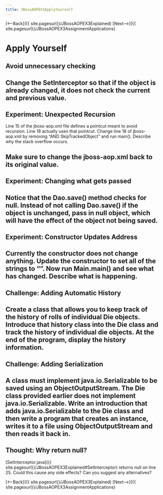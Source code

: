 ```yaml
---
title: JBossAOPEX3ApplyYourself
---
```

[<--Back]({{ site.pagesurl}}/JBossAOPEX3Explained) [Next-->]({{ site.pagesurl}}/JBossAOPEX3AssignmentApplications)

# Apply Yourself
## Avoid unnecessary checking
Change the SetInterceptor so that if the object is already changed, it does not check the current and previous value.
----
## Experiment: Unexpected Recursion
Line 15 of the jboss-aop.xml file defines a pointcut meant to avoid recursion. Line 18 actually uses that pointcut. Change line 18 of jboss-aop.xml by removing “AND SkipTrackedObject” and run main(). Describe why the stack overflow occurs.

Make sure to change the jboss-aop.xml back to its original value.
----
## Experiment: Changing what gets passed
Notice that the Dao.save() method checks for null. Instead of not calling Dao.save() if the object is unchanged, pass in null object, which will have the effect of the object not being saved.
----
## Experiment: Constructor Updates Address
Currently the constructor does not change anything. Update the constructor to set all of the strings to “”. Now run Main.main() and see what has changed. Describe what is happening.
----
## Challenge: Adding Automatic History
Create a class that allows you to keep track of the history of rolls of individual Die objects. Introduce that history class into the Die class and track the history of individual die objects. At the end of the program, display the history information.
----
## Challenge: Adding Serialization
A class must implement java.io.Serializable to be saved using an ObjectOutputStream. The Die class provided earlier does not implement java.io.Serializable. Write an introduction that adds java.io.Serializable to the Die class and then write a program that creates an instance, writes it to a file using ObjectOutputStream and then reads it back in.
----
## Thought: Why return null?
[SetInterceptor.java]({{ site.pagesurl}}/JBossAOPEX3Explained#SetInterceptor) returns null on line 25. Could this cause any side effects? Can you suggest any alternatives?

[<--Back]({{ site.pagesurl}}/JBossAOPEX3Explained) [Next-->]({{ site.pagesurl}}/JBossAOPEX3AssignmentApplications)
